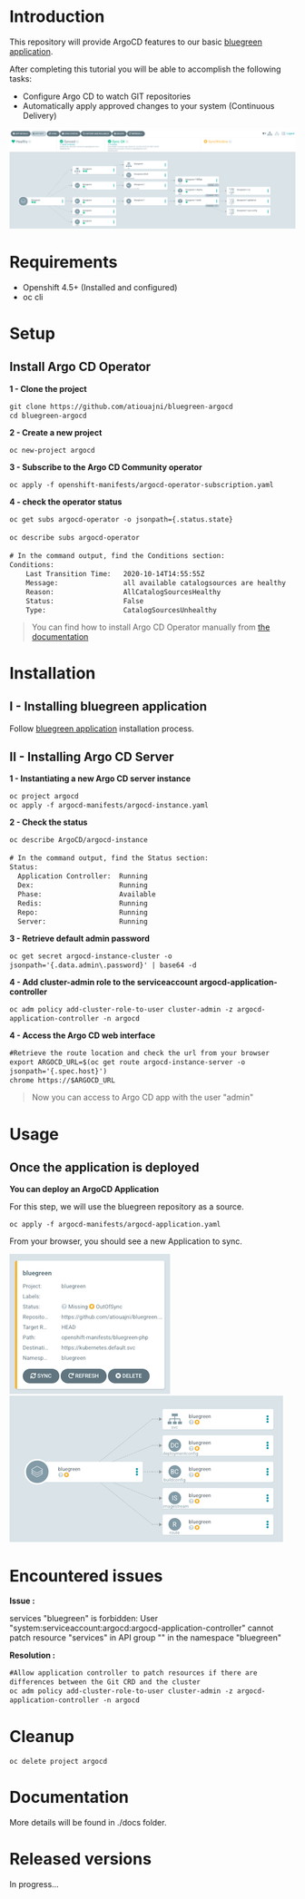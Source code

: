 # Introduction
This repository will provide ArgoCD features to our basic [bluegreen application](https://github.com/atiouajni/bluegreen).

After completing this tutorial you will be able to accomplish the following tasks:

- Configure Argo CD to watch GIT repositories
- Automatically apply approved changes to your system (Continuous Delivery)

![Screenshot of Bluegreen Application synced](./docs/img/argocd-bluegreen-application-syncok.png)

# Requirements
 - Openshift 4.5+ (Installed and configured)
 - oc cli 

# Setup

## Install Argo CD Operator

**1 - Clone the project**

```shell
git clone https://github.com/atiouajni/bluegreen-argocd
cd bluegreen-argocd
```

**2 - Create a new project**
```shell
oc new-project argocd
```

**3 - Subscribe to the Argo CD Community operator**
```shell
oc apply -f openshift-manifests/argocd-operator-subscription.yaml
```

**4 - check the operator status**
```shell
oc get subs argocd-operator -o jsonpath={.status.state}

oc describe subs argocd-operator

# In the command output, find the Conditions section:
Conditions:
    Last Transition Time:   2020-10-14T14:55:55Z
    Message:                all available catalogsources are healthy
    Reason:                 AllCatalogSourcesHealthy
    Status:                 False
    Type:                   CatalogSourcesUnhealthy

```

>You can find how to install Argo CD Operator manually from [the documentation](https://argocd-operator.readthedocs.io/en/latest/install/openshift/)

# Installation
## I - Installing bluegreen application

Follow [bluegreen application](https://github.com/atiouajni/bluegreen#installation) installation process.

## II - Installing Argo CD Server

**1 - Instantiating a new Argo CD server instance**
```shell
oc project argocd
oc apply -f argocd-manifests/argocd-instance.yaml
```

**2 - Check the status**
```shell
oc describe ArgoCD/argocd-instance

# In the command output, find the Status section:
Status:
  Application Controller:  Running
  Dex:                     Running
  Phase:                   Available
  Redis:                   Running
  Repo:                    Running
  Server:                  Running

```

**3 - Retrieve default admin password**
```shell
oc get secret argocd-instance-cluster -o jsonpath='{.data.admin\.password}' | base64 -d
```
**4 - Add cluster-admin role to the serviceaccount argocd-application-controller**
```shell
oc adm policy add-cluster-role-to-user cluster-admin -z argocd-application-controller -n argocd
```
**4 - Access the Argo CD web interface**
```shell
#Retrieve the route location and check the url from your browser
export ARGOCD_URL=$(oc get route argocd-instance-server -o jsonpath='{.spec.host}')
chrome https://$ARGOCD_URL
```

>Now you can access to Argo CD app with the user "admin"


# Usage
## Once the application is deployed

**You can deploy an ArgoCD Application**

 For this step, we will use the bluegreen repository as a source.
```shell
oc apply -f argocd-manifests/argocd-application.yaml
```
From your browser, you should see a new Application to sync.

![Screenshot of Bluegreen Application](./docs/img/argocd-bluegreen-application.png) ![Screenshot of Bluegreen Application details](./docs/img/argocd-bluegreen-application-tree.png)

# Encountered issues

**Issue :**

services "bluegreen" is forbidden: User "system:serviceaccount:argocd:argocd-application-controller" cannot patch resource "services" in API group "" in the namespace "bluegreen"

**Resolution :**
```shell
#Allow application controller to patch resources if there are differences between the Git CRD and the cluster
oc adm policy add-cluster-role-to-user cluster-admin -z argocd-application-controller -n argocd
```

# Cleanup
```shell
oc delete project argocd
````

# Documentation

More details will be found in ./docs folder.

# Released versions

In progress...
